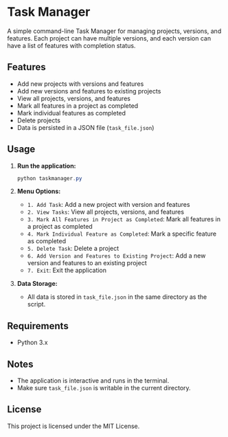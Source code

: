 # Task Manager

A simple command-line Task Manager for managing projects, versions, and features. Each project can have multiple versions, and each version can have a list of features with completion status.

## Features
- Add new projects with versions and features
- Add new versions and features to existing projects
- View all projects, versions, and features
- Mark all features in a project as completed
- Mark individual features as completed
- Delete projects
- Data is persisted in a JSON file (`task_file.json`)

## Usage

1. **Run the application:**
   ```powershell
   python taskmanager.py
   ```

2. **Menu Options:**
   - `1. Add Task`: Add a new project with version and features
   - `2. View Tasks`: View all projects, versions, and features
   - `3. Mark All Features in Project as Completed`: Mark all features in a project as completed
   - `4. Mark Individual Feature as Completed`: Mark a specific feature as completed
   - `5. Delete Task`: Delete a project
   - `6. Add Version and Features to Existing Project`: Add a new version and features to an existing project
   - `7. Exit`: Exit the application

3. **Data Storage:**
   - All data is stored in `task_file.json` in the same directory as the script.

## Requirements
- Python 3.x

## Notes
- The application is interactive and runs in the terminal.
- Make sure `task_file.json` is writable in the current directory.

## License
This project is licensed under the MIT License.
